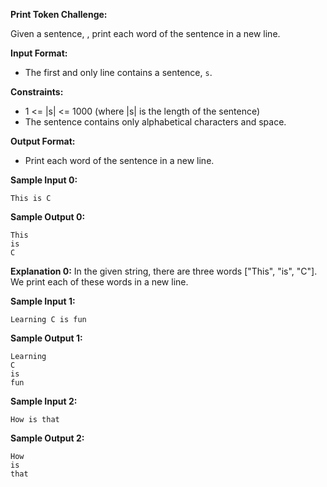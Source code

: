 **Print Token Challenge:**

Given a sentence, , print each word of the sentence in a new line.

**Input Format:**
- The first and only line contains a sentence, `s`.

**Constraints:**
- 1 <= |s| <= 1000 (where |s| is the length of the sentence)
- The sentence contains only alphabetical characters and space.

**Output Format:**
- Print each word of the sentence in a new line.

**Sample Input 0:**
```
This is C 
```
**Sample Output 0:**
```
This
is
C
```
**Explanation 0:**
In the given string, there are three words ["This", "is", "C"]. We print each of these words in a new line.

**Sample Input 1:**
```
Learning C is fun
```
**Sample Output 1:**
```
Learning
C
is
fun
```

**Sample Input 2:**
```
How is that
```
**Sample Output 2:**
```
How
is
that
```
